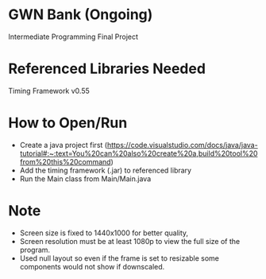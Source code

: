 # GWN Bank (Ongoing)
Intermediate Programming Final Project

# Referenced Libraries Needed
Timing Framework v0.55

# How to Open/Run
- Create a java project first (https://code.visualstudio.com/docs/java/java-tutorial#:~:text=You%20can%20also%20create%20a,build%20tool%20from%20this%20command)
- Add the timing framework (.jar) to referenced library
- Run the Main class from Main/Main.java

# Note
- Screen size is fixed to 1440x1000 for better quality,
- Screen resolution must be at least 1080p to view the full size of the program.
- Used null layout so even if the frame is set to resizable some components would not show if downscaled.
